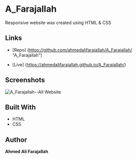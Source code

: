 # A_Farajallah

Responsive website was created using HTML &amp; CSS 


## Links

- [Repo] (<https://github.com/ahmedalifarajallah/A_Farajallah/> "A_Farajallah")

- [Live] (<https://ahmedalifarajallah.github.io/A_Farajallah/>)


## Screenshots

![A_Farajallah--All Website](https://user-images.githubusercontent.com/126039300/220519127-355c1d4a-e30d-4cea-99e4-4c3bf9a20f9e.jpeg "All Website")


## Built With

- HTML
- CSS

## Author

**Ahmed Ali Farajallah**

